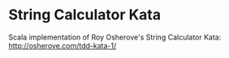 # String Calculator Kata

Scala implementation of Roy Osherove's String Calculator Kata: http://osherove.com/tdd-kata-1/